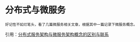 # 分布式与微服务

    好记性不如烂笔头，看了几篇微服务相关文章，根据其中一篇记录下微服务概念。
引用：[分布式服务架构与微服务架构概念的区别与联系](https://blog.csdn.net/AlbenXie/article/details/73478279?depth_1-utm_source=distribute.pc_relevant.none-task&utm_source=distribute.pc_relevant.none-task "分布式服务架构与微服务架构概念的区别与联系")
